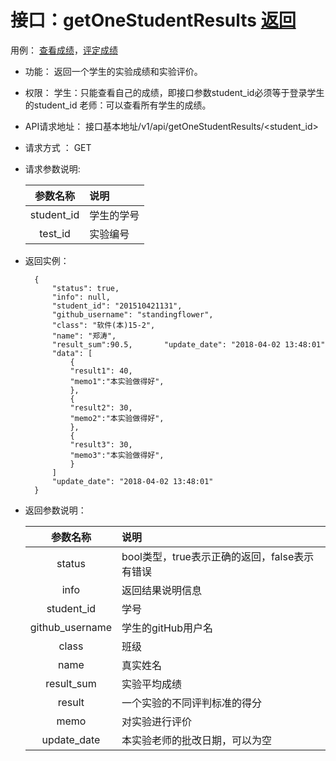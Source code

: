 ﻿<!-- markdownlint-disable MD033-->
<!-- 禁止MD033类型的警告 https://www.npmjs.com/package/markdownlint -->

# 接口：getOneStudentResults  [返回](../README.md)
用例： [查看成绩](../用例/查看成绩.md)，[评定成绩](../用例/评定成绩.md)

- 功能：
    返回一个学生的实验成绩和实验评价。
    
- 权限：
    学生：只能查看自己的成绩，即接口参数student_id必须等于登录学生的student_id
    老师：可以查看所有学生的成绩。
    
- API请求地址： 
    接口基本地址/v1/api/getOneStudentResults/<student_id>

- 请求方式 ：
    GET

- 请求参数说明:        

  |参数名称|说明|
  |:---------:|:--------------------------------------------------------|      
  |student_id|学生的学号|
  |test_id|实验编号|
    
- 返回实例：

        {         
            "status": true,
            "info": null,    
            "student_id": "201510421131", 
            "github_username": "standingflower", 
            "class": "软件(本)15-2", 
            "name": "郑涛", 
            "result_sum":90.5,       "update_date": "2018-04-02 13:48:01"
           	"data": [
                {
                "result1": 40, 
                "memo1":"本实验做得好",
                }, 
                {
                "result2": 30, 
                "memo2":"本实验做得好",
                },
                {
                "result3": 30, 
                "memo3":"本实验做得好",
                }
            ]
            "update_date": "2018-04-02 13:48:01"
        }
 
- 返回参数说明：    
 
  |参数名称|说明|
  |:---------:|:--------------------------------------------------------|      
  |status|bool类型，true表示正确的返回，false表示有错误|
  |info|返回结果说明信息|
  |student_id|学号|
  |github_username|学生的gitHub用户名|
  |class|班级|
  |name|真实姓名|   
  |result_sum|实验平均成绩|   
  |result|一个实验的不同评判标准的得分|
  |memo|对实验进行评价| 
  |update_date|本实验老师的批改日期，可以为空|


